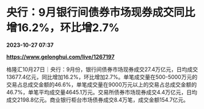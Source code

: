 # 央行：9月银行间债券市场现券成交同比增16.2%，环比增2.7%

**2023-10-27 07:37**

**https://www.gelonghui.com/live/1267197**

格隆汇10月27日｜央行：9月份，银行间债券市场现券成交27.4万亿元，日均成交13677.4亿元，同比增加16.2%，环比增加2.7%。单笔成交量在500-5000万元的交易占总成交金额的46.6%，单笔成交量在9000万元以上的交易占总成交金额的46.7%，单笔平均成交量4645.1万元。交易所债券市场现券成交4.4万亿元，日均成交2198.8亿元。商业银行柜台市场债券成交8.4万笔，成交金额154.7亿元。